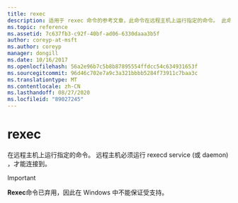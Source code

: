 ```yaml
---
title: rexec
description: 适用于 rexec 命令的参考文章，此命令在远程主机上运行指定的命令。 此命令已弃用，并且在将来的 Windows 版本中不保证其受支持。
ms.topic: reference
ms.assetid: 7c637fb3-c92f-40bf-ad06-6330daaa3b5f
author: coreyp-at-msft
ms.author: coreyp
manager: dongill
ms.date: 10/16/2017
ms.openlocfilehash: 56a2e96b7c5b8b87895554ffdcc54c634931653f
ms.sourcegitcommit: 96d46c702e7a9c3a321bbbb5284f73911c7baa3c
ms.translationtype: MT
ms.contentlocale: zh-CN
ms.lasthandoff: 08/27/2020
ms.locfileid: "89027245"
---
```

# <a name="rexec"></a>rexec

在远程主机上运行指定的命令。 远程主机必须运行 rexecd service (或 daemon) ，才能连接到。

> [!IMPORTANT]
> **Rexec**命令已弃用，因此在 Windows 中不能保证受支持。
